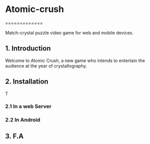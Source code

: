 # Atomic-crush
=============

Match-crystal puzzle video game for web and mobile devices.

## 1. Introduction

Welcome to Atomic Crush, a new game who intends to entertain the audience at the year of crystallography. 

## 2. Installation

T

### 2.1 In a web Server
### 2.2 In Android
## 3. F.A

